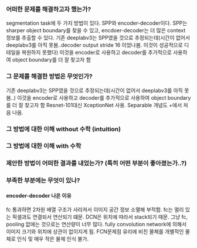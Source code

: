 ### 어떠한 문제를 해결하고자 했는가?

segmentation task에 두 가지 방법이 있다. SPP와 encoder-decoder이다.
SPP는 sharper object boundary를 찾을 수 있고, encdoer-decoder는 더 많은 context 정보를 추출할 수 있다. 기존 deeplabv3는 SPP였을 것으로 추정되는데(시간이 없어서 deeplabv3를 아직 못봄..decoder output stride 16 이었나봄. 이것이 성공적으로 디테일을 복원하지 못했다) 이것을 encoder로 사용하고 decoder를 추가적으로 사용하여 object boundary를 더 잘 찾고자 함

### 그 문제를 해결한 방법은 무엇인가?

기존 deeplabv3는 SPP였을 것으로 추정되는데(시간이 없어서 deeplabv3를 아직 못봄..) 이것을 encoder로 사용하고 decoder를 추가적으로 사용하여 object boundary를 더 잘 찾고자 함
Resnet-101대신 XceptionNet 사용.
Separable 개념도 +에서 처음 나옴.


### 그 방법에 대한 이해 without 수학 (intuition)

### 그 방법에 대한 이해 with 수학

### 제안한 방법이 어떠한 결과를 내었는가? (특히 어떤 부분이 좋아졌는가..?)

### 부족한 부분에는 무엇이 있나?

#### encoder-decoder 나온 이유
fc 통과하면 2차원 배열 구조가 사라져서 이미지 공간 정보 소멸해 부적합. fc는 멀리 있는 픽셀과도 연결되서 연산되기 떄문. DCN은 위치에 따라서 stack되기 때문. 그냥 fc, pooling 없애는 것으로는 연산량이 너무 많다. fully convolution network에 의해서 이미지 크기와 위치에 상관이 없이지게 됨. FCN문제점 유리에 비친 물체를 개별적인 물체로 인식 및 매우 작은 물체 인식 불가.
